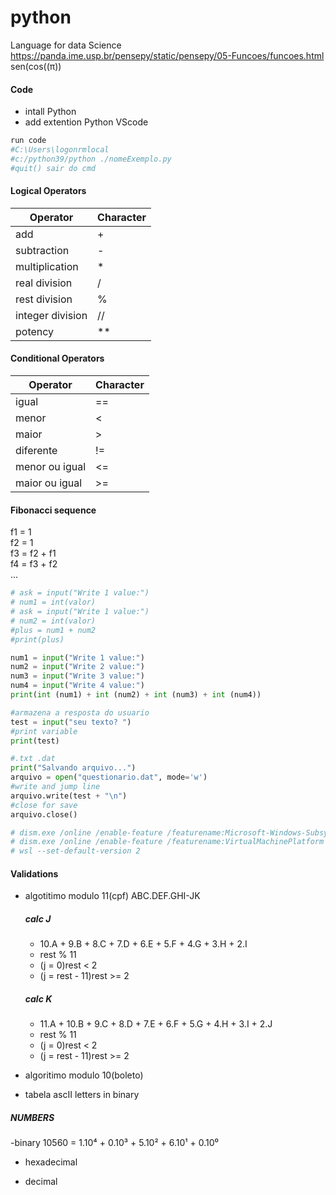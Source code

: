 # python
Language for data Science
https://panda.ime.usp.br/pensepy/static/pensepy/05-Funcoes/funcoes.html
sen(cos((π))


#### Code
- intall Python
- add extention Python VScode
```python
run code
#C:\Users\logonrmlocal
#c:/python39/python ./nomeExemplo.py
#quit() sair do cmd
```
#### Logical Operators
| Operator | Character |
| --- | --- |
| add | + |
| subtraction | - |
| multiplication | * |
| real division | / |
| rest division | % |
| integer division | // |
| potency | ** |

#### Conditional Operators
| Operator | Character |
| --- | --- |
| igual | == |
| menor | < |
| maior | > |
| diferente | != |
| menor ou igual | <= |
| maior ou igual | >= |

#### Fibonacci sequence
f1 = 1</br>
f2 = 1</br>
f3 = f2 + f1</br>
f4 = f3 + f2</br>
...</br>

```python
# ask = input("Write 1 value:")
# num1 = int(valor)
# ask = input("Write 1 value:")
# num2 = int(valor)
#plus = num1 + num2
#print(plus)

num1 = input("Write 1 value:")
num2 = input("Write 2 value:")
num3 = input("Write 3 value:")
num4 = input("Write 4 value:")
print(int (num1) + int (num2) + int (num3) + int (num4))
```

```python
#armazena a resposta do usuario
test = input("seu texto? ")
#print variable
print(test)

#.txt .dat
print("Salvando arquivo...")
arquivo = open("questionario.dat", mode='w')
#write and jump line
arquivo.write(test + "\n")
#close for save
arquivo.close()

# dism.exe /online /enable-feature /featurename:Microsoft-Windows-Subsystem-Linux /all /norestart
# dism.exe /online /enable-feature /featurename:VirtualMachinePlatform /all /norestart
# wsl --set-default-version 2
```
#### Validations
- algotitimo modulo 11(cpf)
  ABC.DEF.GHI-JK
  
  ##### calc J
  - 10.A + 9.B + 8.C + 7.D + 6.E + 5.F + 4.G + 3.H + 2.I
  - rest % 11
  - (j = 0)rest < 2
  - (j = rest - 11)rest >= 2
  
  ##### calc K
  - 11.A + 10.B + 9.C + 8.D + 7.E + 6.F + 5.G + 4.H + 3.I + 2.J
  - rest % 11
  - (j = 0)rest < 2
  - (j = rest - 11)rest >= 2
  
  
- algoritimo modulo 10(boleto)
- tabela ascII
  letters in binary
 
 ##### NUMBERS
 -binary
  10560 = 1.10⁴ + 0.10³ + 5.10² + 6.10¹ + 0.10⁰
  
 - hexadecimal

 - decimal
